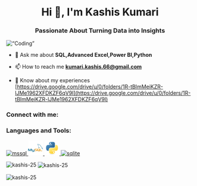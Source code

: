 <h1 align="center">Hi 👋, I'm Kashis Kumari</h1>
<h3 align="center">Passionate About Turning Data into Insights</h3>

<img align=“right” alt = “Coding” width= “400” src = "https://www.google.com/url?sa=i&url=https%3A%2F%2Fpinkdatahub.hashnode.dev%2Fdata-science-resources&psig=AOvVaw3k39iG_MZd9bZrQydSCpci&ust=1750697341315000&source=images&cd=vfe&opi=89978449&ved=0CBMQjRxqFwoTCJCM7fq9hY4DFQAAAAAdAAAAABBj![image](https://github.com/user-attachments/assets/57639504-cfc0-436b-8b9f-e89b6e6a05d5)
">
- 💬 Ask me about **SQL,Advanced Excel,Power BI,Python**

- 📫 How to reach me **kumari.kashis.66@gmail.com**

- 📄 Know about my experiences [https://drive.google.com/drive/u/0/folders/1R-tBImMeiKZR-lJMe1962XFDKZF6qV9l](https://drive.google.com/drive/u/0/folders/1R-tBImMeiKZR-lJMe1962XFDKZF6qV9l)

<h3 align="left">Connect with me:</h3>
<p align="left">
</p>

<h3 align="left">Languages and Tools:</h3>
<p align="left"> <a href="https://www.microsoft.com/en-us/sql-server" target="_blank" rel="noreferrer"> <img src="https://www.svgrepo.com/show/303229/microsoft-sql-server-logo.svg" alt="mssql" width="40" height="40"/> </a> <a href="https://www.mysql.com/" target="_blank" rel="noreferrer"> <img src="https://raw.githubusercontent.com/devicons/devicon/master/icons/mysql/mysql-original-wordmark.svg" alt="mysql" width="40" height="40"/> </a> <a href="https://www.python.org" target="_blank" rel="noreferrer"> <img src="https://raw.githubusercontent.com/devicons/devicon/master/icons/python/python-original.svg" alt="python" width="40" height="40"/> </a> <a href="https://www.sqlite.org/" target="_blank" rel="noreferrer"> <img src="https://www.vectorlogo.zone/logos/sqlite/sqlite-icon.svg" alt="sqlite" width="40" height="40"/> </a> </p>

<p><img align="left" src="https://github-readme-stats.vercel.app/api/top-langs?username=kashis-25&show_icons=true&locale=en&layout=compact" alt="kashis-25" /></p>

<p>&nbsp;<img align="center" src="https://github-readme-stats.vercel.app/api?username=kashis-25&show_icons=true&locale=en" alt="kashis-25" /></p>

<p><img align="center" src="https://github-readme-streak-stats.herokuapp.com/?user=kashis-25&" alt="kashis-25" /></p>


